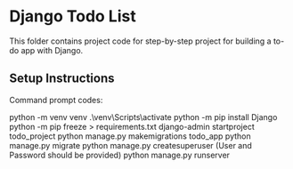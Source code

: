 # Django Todo List

This folder contains project code for step-by-step project for building a to-do app with Django.

## Setup Instructions

Command prompt codes:
 
python -m venv venv
.\venv\Scripts\activate
python -m pip install Django
python -m pip freeze > requirements.txt
django-admin startproject todo_project
python manage.py makemigrations todo_app
python manage.py migrate
python manage.py createsuperuser (User and Password should be provided)
python manage.py runserver